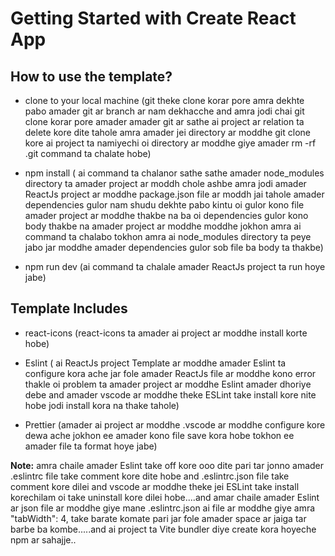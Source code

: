 # Getting Started with Create React App

## How to use the template?

 
-   clone to your local machine  (git theke clone korar pore amra dekhte pabo amader git ar branch ar nam dekhacche and amra jodi chai git clone korar pore amader amader git ar sathe ai project ar relation ta delete kore dite tahole amra amader jei directory ar moddhe git clone kore ai project ta namiyechi oi directory ar moddhe giye amader rm -rf .git command ta chalate hobe)
-   npm install ( ai command ta chalanor sathe sathe amader node_modules directory ta amader project ar moddh chole ashbe amra jodi amader ReactJs project ar moddhe package.json file ar moddh jai tahole amader dependencies gulor nam shudu dekhte pabo kintu oi gulor kono file amader project ar moddhe thakbe na ba oi dependencies gulor kono body thakbe na amader project ar moddhe moddhe jokhon amra ai command ta chalabo tokhon amra ai node_modules directory ta peye jabo jar moddhe amader dependencies gulor sob file ba body ta thakbe)

-  npm run dev (ai command ta chalale amader ReactJs project ta run hoye jabe)   

## Template Includes

-   react-icons (react-icons ta amader ai project ar moddhe install korte hobe)

-   Eslint ( ai ReactJs project Template ar moddhe amader Eslint ta configure kora ache jar fole amader ReactJs file ar moddhe kono error thakle oi problem ta amader project ar moddhe Eslint amader dhoriye debe and amader vscode ar moddhe theke ESLint take install kore nite hobe jodi install kora na thake tahole)

-   Prettier (amader ai project ar moddhe .vscode ar moddhe configure kore dewa ache jokhon ee amader kono file save kora hobe tokhon ee amader file ta format hoye jabe)


**Note:**  amra chaile amader Eslint take off kore ooo dite pari tar jonno amader  .eslintrc file take comment kore dite hobe and .eslintrc.json file take comment kore dilei and vscode ar moddhe theke jei ESLint take install korechilam oi take uninstall kore dilei hobe....and amar chaile amader Eslint ar json file ar moddhe giye mane .eslintrc.json ai file ar moddhe giye amra "tabWidth": 4, take barate komate pari jar fole amader space ar jaiga tar barbe ba kombe.....and ai project ta Vite bundler diye create kora hoyeche npm ar sahajje..
